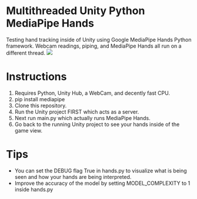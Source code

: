 # Multithreaded Unity Python MediaPipe Hands
Testing hand tracking inside of Unity using Google MediaPipe Hands Python framework. Webcam readings, piping, and MediaPipe Hands all run on a different thread.
![](https://i.imgur.com/YCnpuB4.gif)

# Instructions
1. Requires Python, Unity Hub, a WebCam, and decently fast CPU.
2. pip install mediapipe
3. Clone this repository.
4. Run the Unity project FIRST which acts as a server.
5. Next run main.py which actually runs MediaPipe Hands.
6. Go back to the running Unity project to see your hands inside of the game view.

# Tips
* You can set the DEBUG flag True in hands.py to visualize what is being seen and how your hands are being interpreted.
* Improve the accuracy of the model by setting MODEL_COMPLEXITY to 1 inside hands.py
